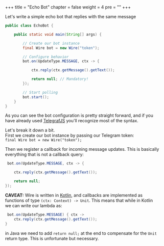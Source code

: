 +++
title = "Echo Bot"
chapter = false
weight = 4
pre = ""
+++

Let's write a simple echo bot that replies with the same message

```java 
public class EchoBot {

    public static void main(String[] args) {

        // Create our bot instance
        final Wire bot = new Wire("token");

        // Configure behavior
        bot.on(UpdateType.MESSAGE, ctx -> {

            ctx.reply(ctx.getMessage().getText());

            return null; // Mandatory!
        });

        // Start polling
        bot.start();
    }
}
```

As you can see the bot configuration is pretty straight forward, and if you have already used [TelegrafJS]() you'll recognize most of the syntax.  

Let's break it down a bit.  
First we create our bot instance by passing our Telegram token:  
`final Wire bot = new Wire("token");`

Then we register a callback for incoming message updates. This is basically everything that is not a callback query:  
```java
 bot.on(UpdateType.MESSAGE, ctx -> {

    ctx.reply(ctx.getMessage().getText());

    return null;
});
```

**CAVEAT:** Wire is written in [Kotlin](), and callbacks are implemented as functions of type `(ctx: Context) -> Unit`. This means that while in Kotlin we can write our lambda as:  
```java
 bot.on(UpdateType.MESSAGE) { ctx ->
    ctx.reply(ctx.getMessage().getText());
}
```

in Java we need to add `return null;` at the end to compensate for the `Unit` return type. This is unfortunate but necessary.